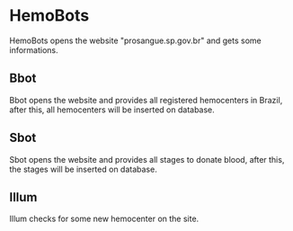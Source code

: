 # HemoBots
HemoBots opens the website "prosangue.sp.gov.br" and gets some informations.

## Bbot
Bbot opens the website and provides all registered hemocenters in Brazil, after this, all hemocenters will be inserted on database.

## Sbot
Sbot opens the website and provides all stages to donate blood, after this, the stages will be inserted on database.

## Illum
Illum checks for some new hemocenter on the site.
